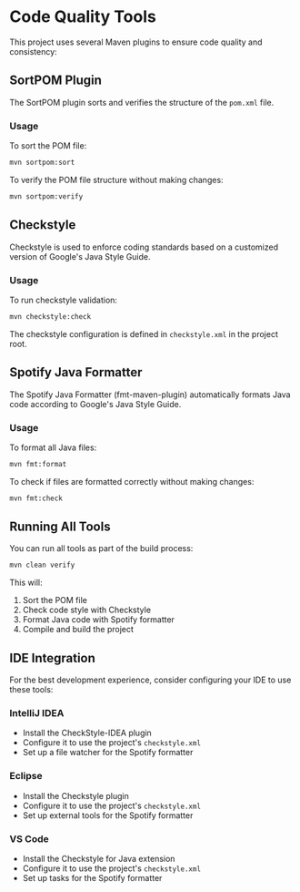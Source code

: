 # Code Quality Tools

This project uses several Maven plugins to ensure code quality and consistency:

## SortPOM Plugin

The SortPOM plugin sorts and verifies the structure of the `pom.xml` file.

### Usage

To sort the POM file:
```bash
mvn sortpom:sort
```

To verify the POM file structure without making changes:
```bash
mvn sortpom:verify
```

## Checkstyle

Checkstyle is used to enforce coding standards based on a customized version of Google's Java Style Guide.

### Usage

To run checkstyle validation:
```bash
mvn checkstyle:check
```

The checkstyle configuration is defined in `checkstyle.xml` in the project root.

## Spotify Java Formatter

The Spotify Java Formatter (fmt-maven-plugin) automatically formats Java code according to Google's Java Style Guide.

### Usage

To format all Java files:
```bash
mvn fmt:format
```

To check if files are formatted correctly without making changes:
```bash
mvn fmt:check
```

## Running All Tools

You can run all tools as part of the build process:

```bash
mvn clean verify
```

This will:
1. Sort the POM file
2. Check code style with Checkstyle
3. Format Java code with Spotify formatter
4. Compile and build the project

## IDE Integration

For the best development experience, consider configuring your IDE to use these tools:

### IntelliJ IDEA
- Install the CheckStyle-IDEA plugin
- Configure it to use the project's `checkstyle.xml`
- Set up a file watcher for the Spotify formatter

### Eclipse
- Install the Checkstyle plugin
- Configure it to use the project's `checkstyle.xml`
- Set up external tools for the Spotify formatter

### VS Code
- Install the Checkstyle for Java extension
- Configure it to use the project's `checkstyle.xml`
- Set up tasks for the Spotify formatter 